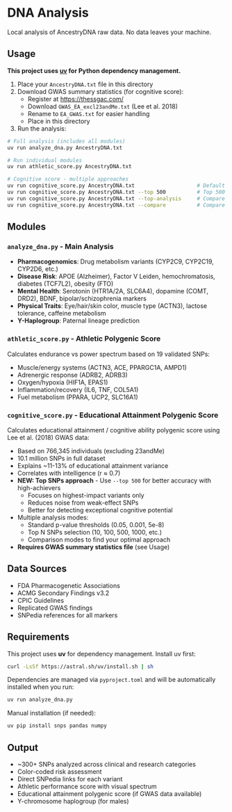 # DNA Analysis

Local analysis of AncestryDNA raw data. No data leaves your machine.

## Usage

**This project uses [uv](https://github.com/astral-sh/uv) for Python dependency management.**

1. Place your `AncestryDNA.txt` file in this directory
2. Download GWAS summary statistics (for cognitive score):
   - Register at https://thessgac.com/
   - Download `GWAS_EA_excl23andMe.txt` (Lee et al. 2018)
   - Rename to `EA_GWAS.txt` for easier handling
   - Place in this directory
3. Run the analysis:

```bash
# Full analysis (includes all modules)
uv run analyze_dna.py AncestryDNA.txt

# Run individual modules
uv run athletic_score.py AncestryDNA.txt

# Cognitive score - multiple approaches
uv run cognitive_score.py AncestryDNA.txt                    # Default (p<0.05)
uv run cognitive_score.py AncestryDNA.txt --top 500          # Top 500 SNPs (RECOMMENDED)
uv run cognitive_score.py AncestryDNA.txt --top-analysis     # Compare different top N values
uv run cognitive_score.py AncestryDNA.txt --compare          # Compare p-value thresholds
```

## Modules

### `analyze_dna.py` - Main Analysis
- **Pharmacogenomics**: Drug metabolism variants (CYP2C9, CYP2C19, CYP2D6, etc.)
- **Disease Risk**: APOE (Alzheimer), Factor V Leiden, hemochromatosis, diabetes (TCF7L2), obesity (FTO)
- **Mental Health**: Serotonin (HTR1A/2A, SLC6A4), dopamine (COMT, DRD2), BDNF, bipolar/schizophrenia markers
- **Physical Traits**: Eye/hair/skin color, muscle type (ACTN3), lactose tolerance, caffeine metabolism
- **Y-Haplogroup**: Paternal lineage prediction

### `athletic_score.py` - Athletic Polygenic Score
Calculates endurance vs power spectrum based on 19 validated SNPs:
- Muscle/energy systems (ACTN3, ACE, PPARGC1A, AMPD1)
- Adrenergic response (ADRB2, ADRB3)
- Oxygen/hypoxia (HIF1A, EPAS1)
- Inflammation/recovery (IL6, TNF, COL5A1)
- Fuel metabolism (PPARA, UCP2, SLC16A1)

### `cognitive_score.py` - Educational Attainment Polygenic Score
Calculates educational attainment / cognitive ability polygenic score using Lee et al. (2018) GWAS data:
- Based on 766,345 individuals (excluding 23andMe)
- 10.1 million SNPs in full dataset
- Explains ~11-13% of educational attainment variance
- Correlates with intelligence (r ≈ 0.7)
- **NEW: Top SNPs approach** - Use `--top 500` for better accuracy with high-achievers
  - Focuses on highest-impact variants only
  - Reduces noise from weak-effect SNPs
  - Better for detecting exceptional cognitive potential
- Multiple analysis modes:
  - Standard p-value thresholds (0.05, 0.001, 5e-8)
  - Top N SNPs selection (10, 100, 500, 1000, etc.)
  - Comparison modes to find your optimal approach
- **Requires GWAS summary statistics file** (see Usage)

## Data Sources
- FDA Pharmacogenetic Associations
- ACMG Secondary Findings v3.2
- CPIC Guidelines
- Replicated GWAS findings
- SNPedia references for all markers

## Requirements

This project uses **uv** for dependency management. Install uv first:
```bash
curl -LsSf https://astral.sh/uv/install.sh | sh
```

Dependencies are managed via `pyproject.toml` and will be automatically installed when you run:
```bash
uv run analyze_dna.py
```

Manual installation (if needed):
```bash
uv pip install snps pandas numpy
```

## Output
- ~300+ SNPs analyzed across clinical and research categories
- Color-coded risk assessment
- Direct SNPedia links for each variant
- Athletic performance score with visual spectrum
- Educational attainment polygenic score (if GWAS data available)
- Y-chromosome haplogroup (for males)